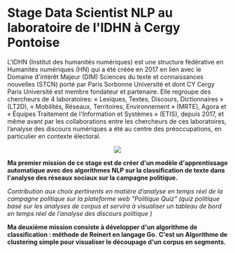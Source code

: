 # Stage Data Scientist NLP au laboratoire de l'IDHN à Cergy Pontoise

L'IDHN (Institut des humanités numériques) est une structure fédérative en Humanités numériques (HN) qui a été créée en 2017 en lien avec le Domaine d'intérêt Majeur (DIM) Sciences du texte et connaissances nouvelles (STCN) porté par Paris Sorbonne Université et dont CY Cergy Paris Université est membre fondateur et partenaire. Elle regroupe des chercheurs de 4 laboratoires: « Lexiques, Textes, Discours, Dictionnaires » (LT2D), « Mobilités, Réseaux, Territoires, Environnement » (MRTE), Agora et « Équipes Traitement de l'Information et Systèmes » (ETIS), depuis 2017, et même avant par les collaborations entre les chercheurs de ces laboratoires, l’analyse des discours numériques a été au centre des préoccupations, en particulier en contexte électoral.

<p align="center">
<img src= "https://user-images.githubusercontent.com/73304946/163835531-07bb106b-f629-4322-b1c3-f93db853aada.png"/>
</p>

**Ma premier mission de ce stage est de créer d'un modèle d'apprentissage automatique avec des algorithmes NLP sur la classification de texte dans l'analyse des réseaux sociaux sur la campagne politique.**

*Contribution aux choix pertinents en matière d’analyse en temps réel de la campagne politique sur la plateforme web "Politique Quiz" (quiz politique basé sur les analyses de corpus et servira à visualiser un tableau de bord en temps réel de l’analyse des discours politique )*

**Ma deuxième mission consiste à développer d'un algorithme de classification : méthode de Reinert en langage Go.**
**C'est un Algorithme de clustering simple pour visualiser le découpage d'un corpus en segments.**
